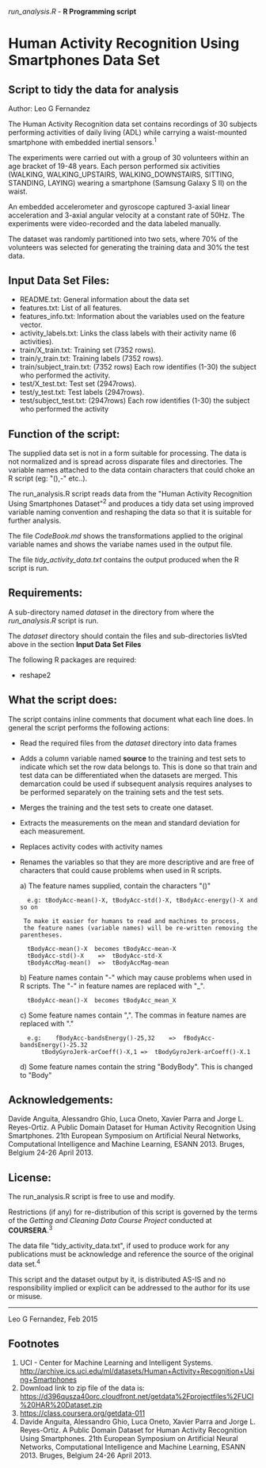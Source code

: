 *run_analysis.R* - **R Programming script**

Human Activity Recognition Using Smartphones Data Set  
====================================

Script to tidy the data for analysis
------------------------------------

Author: Leo G Fernandez

The Human Activity Recognition data set contains recordings of 30 subjects performing activities of daily living (ADL) while carrying a waist-mounted smartphone with embedded inertial sensors.<sup>1</sup>

The experiments were carried out with a group of 30 volunteers within an age bracket of 19-48 years. Each person performed six activities (WALKING, WALKING_UPSTAIRS, WALKING_DOWNSTAIRS, SITTING, STANDING, LAYING) wearing a smartphone (Samsung Galaxy S II) on the waist.

An embedded accelerometer and gyroscope captured 3-axial linear acceleration and 3-axial angular velocity at a constant rate of 50Hz. The experiments were video-recorded and the data labeled  manually.

The dataset was randomly partitioned into two sets, where 70% of the volunteers was selected for generating the training data and 30% the test data.

## Input Data Set Files:


- README.txt: General information about the data set
- features.txt: List of all features.
- features_info.txt: Information about the variables used on the feature vector.
- activity_labels.txt: Links the class labels with their activity name (6 activities).
- train/X_train.txt: Training set (7352 rows).
- train/y_train.txt: Training labels (7352 rows).
- train/subject_train.txt: (7352 rows) Each row identifies (1-30) the subject who performed the activity.
- test/X_test.txt: Test set (2947rows). 
- test/y_test.txt: Test labels (2947rows).
- test/subject_test.txt: (2947rows) Each row identifies (1-30) the subject who performed the activity


## Function of the script:

The supplied data set is not in a form suitable for processing. The data is not normalized and is spread across disparate files and directories. The variable names attached to the data contain characters that could choke an R script (eg: "(),-" etc..).

The run_analysis.R script reads data from the "Human Activity Recognition Using Smartphones Dataset"<sup>2</sup> and produces a tidy data set using improved variable naming convention and reshaping the data so that it is suitable  for further analysis. 

The file *CodeBook.md* shows the transformations applied to the original variable names and shows the variabe names used in the output file.

The file *tidy_activity_data.txt* contains the output produced when the R script is run.

## Requirements:

A sub-directory named *dataset* in the directory from where the *run_analysis.R* script is run.

The *dataset* directory should contain the files and sub-directories lisVted above in the section **Input Data Set Files**

The following R packages are required:

- reshape2


## What the script does:

The script contains inline comments that document what each line does. In general the script performs the following actions:

- Read the required files from the *dataset* directory into data frames
- Adds a column variable named **source** to the training and test sets to indicate which set the row data belongs to. This is done so that train and test data can be differentiated when the datasets are merged. This demarcation could be used if subsequent analysis requires analyses to be performed separately on the training sets and the test sets.
- Merges the training and the test sets to create one dataset.
- Extracts the measurements on the mean and standard deviation for each measurement.
- Replaces activity codes with activity names

- Renames the variables so that they are more descriptive and are free of characters that could cause problems when used in R scripts.

	a) The feature names supplied, contain the characters "()" 
	
		e.g: tBodyAcc-mean()-X, tBodyAcc-std()-X, tBodyAcc-energy()-X and so on
	
	   To make it easier for humans to read and machines to process, 
	   the feature names (variable names) will be re-written removing the parentheses.
	
		tBodyAcc-mean()-X  becomes tBodyAcc-mean-X
	 	tBodyAcc-std()-X   	=>  tBodyAcc-std-X
	 	tBodyAccMag-mean()	=>  tBodyAccMag-mean
	
	b) Feature names contain "-" which may cause problems when used in R scripts.
	   The "-" in feature names are replaced with "_". 
	 	
	 	tBodyAcc-mean()-X  becomes tBodyAcc_mean_X
	
	
	c) Some feature names contain ",". The commas in feature names are replaced with "."
	
		e.g:	fBodyAcc-bandsEnergy()-25,32	=>  fBodyAcc-bandsEnergy()-25.32
			tBodyGyroJerk-arCoeff()-X,1	=>  tBodyGyroJerk-arCoeff()-X.1	 
	
	d) Some feature names contain the string "BodyBody". This is changed to "Body" 


## Acknowledgements:

Davide Anguita, Alessandro Ghio, Luca Oneto, Xavier Parra and Jorge L. Reyes-Ortiz. A Public Domain Dataset for Human Activity Recognition Using Smartphones. 21th European Symposium on Artificial Neural Networks, Computational Intelligence and Machine Learning, ESANN 2013. Bruges, Belgium 24-26 April 2013.

## License:

The run_analysis.R script is free to use and modify.

Restrictions (if any) for re-distribution of this script is governed by the terms of the *Getting and Cleaning Data Course Project* conducted at **COURSERA**.<sup>3</sup>

The data file "tidy_activity_data.txt", if used to produce work for any publications must be acknowledge and reference the source of the original data set.<sup>4</sup> 

This script and the dataset output by it, is distributed AS-IS and no responsibility implied or explicit can be addressed to the author for its use or misuse.

----------------------------
Leo G Fernandez, Feb 2015


## Footnotes

1. UCI - Center for Machine Learning and Intelligent Systems. http://archive.ics.uci.edu/ml/datasets/Human+Activity+Recognition+Using+Smartphones
2. Download link to zip file of the data is: https://d396qusza40orc.cloudfront.net/getdata%2Fprojectfiles%2FUCI%20HAR%20Dataset.zip
3. https://class.coursera.org/getdata-011
4. Davide Anguita, Alessandro Ghio, Luca Oneto, Xavier Parra and Jorge L. Reyes-Ortiz. A Public Domain Dataset for Human Activity Recognition Using Smartphones. 21th European Symposium on Artificial Neural Networks, Computational Intelligence and Machine Learning, ESANN 2013. Bruges, Belgium 24-26 April 2013.
